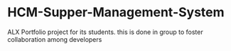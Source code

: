 # HCM-Supper-Management-System
ALX Portfolio project for its students. this is done in group to foster collaboration among developers
